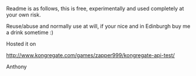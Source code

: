 Readme is as follows, this is free, experimentally and used completely at your own risk.

Reuse/abuse and normally use at will, if your nice and in Edinburgh buy me a drink sometime :)

Hosted it on 

http://www.kongregate.com/games/zapper999/kongregate-api-test/

Anthony
